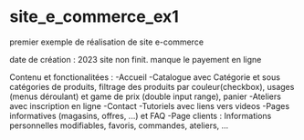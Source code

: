 # site_e_commerce_ex1
premier exemple de réalisation de site e-commerce

date de création : 2023
site non finit. manque le payement en ligne

Contenu et fonctionalitées : 
  -Accueil
  -Catalogue avec Catégorie et sous catégories de produits, filtrage des produits par couleur(checkbox), usages (menus déroulant) et game de prix (double input range), panier
  -Ateliers avec inscription en ligne
  -Contact
  -Tutoriels avec liens vers videos
  -Pages informatives (magasins, offres, ...) et FAQ
  -Page clients : Informations personnelles modifiables, favoris, commandes, ateliers, ... 
